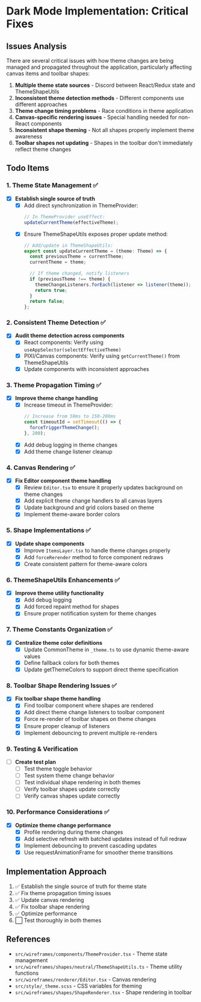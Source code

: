 # Dark Mode Implementation: Critical Fixes

## Issues Analysis
There are several critical issues with how theme changes are being managed and propagated throughout the application, particularly affecting canvas items and toolbar shapes:

1. **Multiple theme state sources** - Discord between React/Redux state and ThemeShapeUtils
2. **Inconsistent theme detection methods** - Different components use different approaches
3. **Theme change timing problems** - Race conditions in theme application
4. **Canvas-specific rendering issues** - Special handling needed for non-React components
5. **Inconsistent shape theming** - Not all shapes properly implement theme awareness
6. **Toolbar shapes not updating** - Shapes in the toolbar don't immediately reflect theme changes

## Todo Items

### 1. Theme State Management ✅
- [x] **Establish single source of truth**
  - [x] Add direct synchronization in ThemeProvider:
    ```typescript
    // In ThemeProvider useEffect:
    updateCurrentTheme(effectiveTheme);
    ```
  - [x] Ensure ThemeShapeUtils exposes proper update method:
    ```typescript
    // Add/update in ThemeShapeUtils:
    export const updateCurrentTheme = (theme: Theme) => {
      const previousTheme = currentTheme;
      currentTheme = theme;
      
      // If theme changed, notify listeners
      if (previousTheme !== theme) {
        themeChangeListeners.forEach(listener => listener(theme));
        return true;
      }
      return false;
    };
    ```

### 2. Consistent Theme Detection ✅
- [x] **Audit theme detection across components**
  - [x] React components: Verify using `useAppSelector(selectEffectiveTheme)`
  - [x] PIXI/Canvas components: Verify using `getCurrentTheme()` from ThemeShapeUtils
  - [x] Update components with inconsistent approaches

### 3. Theme Propagation Timing ✅
- [x] **Improve theme change handling**
  - [x] Increase timeout in ThemeProvider:
    ```typescript
    // Increase from 50ms to 150-200ms
    const timeoutId = setTimeout(() => {
      forceTriggerThemeChange();
    }, 200);
    ```
  - [x] Add debug logging in theme changes
  - [x] Add theme change listener cleanup

### 4. Canvas Rendering ✅
- [x] **Fix Editor component theme handling** 
  - [x] Review `Editor.tsx` to ensure it properly updates background on theme changes
  - [x] Add explicit theme change handlers to all canvas layers
  - [x] Update background and grid colors based on theme
  - [x] Implement theme-aware border colors

### 5. Shape Implementations ✅
- [x] **Update shape components**
  - [x] Improve `ItemsLayer.tsx` to handle theme changes properly
  - [x] Add `forceRerender` method to force component redraws
  - [x] Create consistent pattern for theme-aware colors

### 6. ThemeShapeUtils Enhancements ✅
- [x] **Improve theme utility functionality**
  - [x] Add debug logging
  - [x] Add forced repaint method for shapes
  - [x] Ensure proper notification system for theme changes

### 7. Theme Constants Organization ✅
- [x] **Centralize theme color definitions**
  - [x] Update CommonTheme in `_theme.ts` to use dynamic theme-aware values
  - [x] Define fallback colors for both themes
  - [x] Update getThemeColors to support direct theme specification

### 8. Toolbar Shape Rendering Issues ✅
- [x] **Fix toolbar shape theme handling**
  - [x] Find toolbar component where shapes are rendered
  - [x] Add direct theme change listeners to toolbar component
  - [x] Force re-render of toolbar shapes on theme changes
  - [x] Ensure proper cleanup of listeners
  - [x] Implement debouncing to prevent multiple re-renders

### 9. Testing & Verification
- [ ] **Create test plan**
  - [ ] Test theme toggle behavior
  - [ ] Test system theme change behavior
  - [ ] Test individual shape rendering in both themes
  - [ ] Verify toolbar shapes update correctly
  - [ ] Verify canvas shapes update correctly

### 10. Performance Considerations ✅
- [x] **Optimize theme change performance**
  - [x] Profile rendering during theme changes
  - [x] Add selective refresh with batched updates instead of full redraw
  - [x] Implement debouncing to prevent cascading updates
  - [x] Use requestAnimationFrame for smoother theme transitions

## Implementation Approach
1. ✅ Establish the single source of truth for theme state
2. ✅ Fix theme propagation timing issues 
3. ✅ Update canvas rendering
4. ✅ Fix toolbar shape rendering
5. ✅ Optimize performance
6. ⬜ Test thoroughly in both themes

## References
- `src/wireframes/components/ThemeProvider.tsx` - Theme state management
- `src/wireframes/shapes/neutral/ThemeShapeUtils.ts` - Theme utility functions
- `src/wireframes/renderer/Editor.tsx` - Canvas rendering
- `src/style/_theme.scss` - CSS variables for theming 
- `src/wireframes/shapes/ShapeRenderer.tsx` - Shape rendering in toolbar 